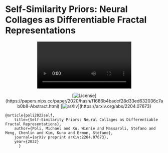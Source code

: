 # Self-Similarity Priors: Neural Collages as Differentiable Fractal Representations

<p align="center">
<video src="media/CollageSteps.mp4">
</p>
<div align="center">
      

[![License](https://img.shields.io/badge/License-MIT-black.svg?)](https://papers.nips.cc/paper/2020/hash/f1686b4badcf28d33ed632036c7ab0b8-Abstract.html)
[![arXiv](https://img.shields.io/badge/arXiv-2204.07673-purple.svg?)](https://arxiv.org/abs/2204.07673)

</div>

```
@article{poli2022self,
    title={Self-Similarity Priors: Neural Collages as Differentiable Fractal Representations},
    author={Poli, Michael and Xu, Winnie and Massaroli, Stefano and Meng, Chenlin and Kim, Kuno and Ermon, Stefano}, 
    journal={arXiv preprint arXiv:2204.07673}, 
    year={2022}
      }
```
